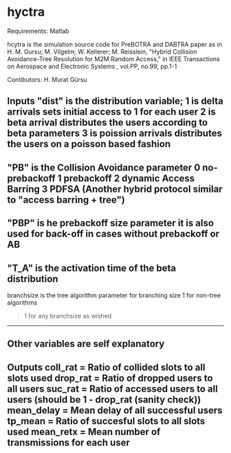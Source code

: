 # hyctra
Requirements:
Matlab


hcytra is the simulation source code for PreBOTRA and DABTRA paper as in 
H. M. Gursu; M. Vilgelm; W. Kellerer; M. Reisslein, "Hybrid Collision
Avoidance-Tree Resolution for M2M Random Access," in IEEE Transactions on
Aerospace and Electronic Systems , vol.PP, no.99, pp.1-1

Contibutors:
H. Murat Gürsu


 Inputs
"dist" is the distribution variable;
  1 is delta arrivals sets initial access to 1 for each user
  2 is beta arrival distributes the users according to beta parameters
  3 is poission arrivals distributes the users on a poisson based fashion
--------------------------------------------------------------------
"PB" is the Collision Avoidance parameter
  0 no- prebackoff
  1 prebackoff
  2 dynamic Access Barring
  3 PDFSA (Another hybrid protocol similar to "access barring + tree")
---------------------------------------------------------------
"PBP" is he prebackoff size parameter
it is also used for back-off in cases without prebackoff or AB
------------------------------------------
"T_A" is the activation time of the beta distribution
-------------------------------------------------------
branchsize is the tree algorithm parameter for branching size
  1 for non-tree algorithms
  >1 for any branchsize as wished
------------------------------------
Other variables are self explanatory
------------------------------------
Outputs
  coll_rat = Ratio of collided slots to all slots used
  drop_rat = Ratio of dropped users to all users
  suc_rat = Ratio of accessed users to all users (should be 1 - drop_rat (sanity check))
  mean_delay = Mean delay of all successful users
  tp_mean = Ratio of succesful slots to all slots used
  mean_retx = Mean number of transmissions for each user
-----------------------------------------------------

